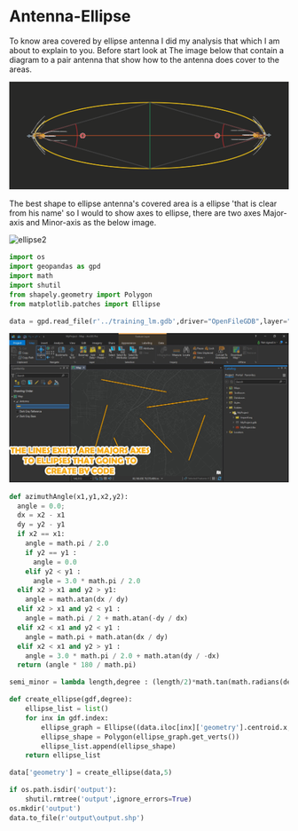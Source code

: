 # Antenna-Ellipse
To know area covered by ellipse antenna I did my analysis that which I am about to explain to you.
Before start look at The image below that contain a diagram to a pair antenna that  show how to the antenna does cover to the areas.

![ellipse](Images/ellipse.png "ellipse")

The best shape to ellipse antenna's covered area is a ellipse 'that is clear from his name' so I would to show axes to ellipse, there are two axes Major-axis and Minor-axis as the below image.

![ellipse2](Images/ellips2e.png "ellipse2")

```py
import os
import geopandas as gpd
import math
import shutil
from shapely.geometry import Polygon
from matplotlib.patches import Ellipse
```

```py
data = gpd.read_file(r'../training_lm.gdb',driver="OpenFileGDB",layer="mtit_LM15GH_jaw")
```
![lines](Images/lines.jpg "lines")

```py
def azimuthAngle(x1,y1,x2,y2):
  angle = 0.0;
  dx = x2 - x1
  dy = y2 - y1
  if x2 == x1:
    angle = math.pi / 2.0
    if y2 == y1 :
      angle = 0.0
    elif y2 < y1 :
      angle = 3.0 * math.pi / 2.0
  elif x2 > x1 and y2 > y1:
    angle = math.atan(dx / dy)
  elif x2 > x1 and y2 < y1 :
    angle = math.pi / 2 + math.atan(-dy / dx)
  elif x2 < x1 and y2 < y1 :
    angle = math.pi + math.atan(dx / dy)
  elif x2 < x1 and y2 > y1 :
    angle = 3.0 * math.pi / 2.0 + math.atan(dy / -dx)
  return (angle * 180 / math.pi)
```

```py
semi_minor = lambda length,degree : (length/2)*math.tan(math.radians(degree))
```

```py
def create_ellipse(gdf,degree):
    ellipse_list = list()
    for inx in gdf.index:
        ellipse_graph = Ellipse((data.iloc[inx]['geometry'].centroid.x,data.iloc[inx]['geometry'].centroid.y),semi_minor(data.iloc[inx]['geometry'].length,degree/2)*2,data.iloc[inx]['geometry'].length,(360-azimuthAngle(data.iloc[inx]['geometry'].centroid.x,data.iloc[inx]['geometry'].centroid.y,data.iloc[inx]['geometry'].coords[-1][0],data.iloc[inx]['geometry'].coords[-1][1])))
        ellipse_shape = Polygon(ellipse_graph.get_verts())
        ellipse_list.append(ellipse_shape)
    return ellipse_list
```

```py
data['geometry'] = create_ellipse(data,5)
```

```py
if os.path.isdir('output'):
    shutil.rmtree('output',ignore_errors=True)
os.mkdir('output')
data.to_file(r'output\output.shp')
```
